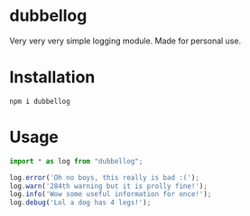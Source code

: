 # dubbellog

Very very very simple logging module.
Made for personal use.

# Installation

```
npm i dubbellog
```

# Usage

```javascript
import * as log from "dubbellog";

log.error('Oh no boys, this really is bad :(');
log.warn('284th warning but it is prolly fine!');
log.info('Wow some useful information for once!');
log.debug('Lol a dog has 4 legs!');
```